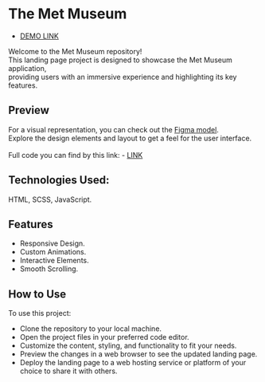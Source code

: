 # The Met Museum

- [DEMO LINK](https://Sergey-Kovyazin.github.io/the-met-museum-landing/)

Welcome to the Met Museum repository!<br>
This landing page project is designed to showcase the Met Museum application,
<br>
providing users with an immersive experience and highlighting its key features.

## Preview

For a visual representation, you can check out the [Figma model](https://www.figma.com/file/lSR1m42L9YwzQwzzxKwHpw/THE-MET?type=design&node-id=8590-29&mode=design&t=ia8ys2n10piY6dGo-0).<br>
Explore the design elements and layout to get a feel for the user interface.
<br>
<br>
Full code you can find by this link: - [LINK](https://github.com/Sergey-Kovyazin/the-met-museum-landing)
<br>
## Technologies Used:

HTML, SCSS, JavaScript.
<br>
## Features
- Responsive Design.
- Custom Animations.
- Interactive Elements.
- Smooth Scrolling.

## How to Use
To use this project:

- Clone the repository to your local machine.
- Open the project files in your preferred code editor.
- Customize the content, styling, and functionality to fit your needs.
- Preview the changes in a web browser to see the updated landing page.
- Deploy the landing page to a web hosting service or platform of your choice to share it with others.